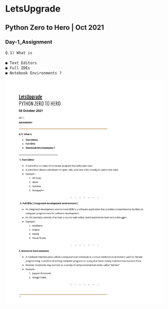 # LetsUpgrade

## Python Zero to Hero | Oct 2021

### Day-1_Assignment

```
Q.1) What is 

● Text Editors
● Full IDEs
● Notebook Environments ?
```
![](https://github.com/Sreejith02/Letsupgrade-Oct-2021/blob/main/Python%20Zero%20to%20Hero%20%7C%20Oct%202021/Day%20-%201/Python_Day-1.jpg)

